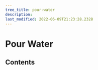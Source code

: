 ```yaml
---
tree_title: pour-water
description: 
last_modified: 2022-06-09T21:23:28.2328
---
```


# Pour Water

## Contents
